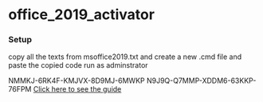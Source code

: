 # office_2019_activator

### Setup 
copy all the texts from msoffice2019.txt and create a new .cmd file and paste the copied code
run as adminstrator

NMMKJ-6RK4F-KMJVX-8D9MJ-6MWKP
N9J9Q-Q7MMP-XDDM6-63KKP-76FPM
<a href="https://msguides.com/microsoft-software-products/office-2019.html">Click here to see the guide</a>
